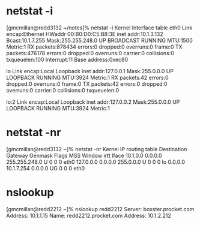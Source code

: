 # netstat -i

[gmcmillan@redd3132 ~/notes]% netstat -i
Kernel Interface table
eth0      Link encap:Ethernet  HWaddr 00:B0:D0:C5:B8:3E
          inet addr:10.1.3.132  Bcast:10.1.7.255  Mask:255.255.248.0
          UP BROADCAST RUNNING  MTU:1500  Metric:1
          RX packets:878434 errors:0 dropped:0 overruns:0 frame:0
          TX packets:476178 errors:0 dropped:0 overruns:0 carrier:0
          collisions:0 txqueuelen:100
          Interrupt:11 Base address:0xec80

lo        Link encap:Local Loopback
          inet addr:127.0.0.1  Mask:255.0.0.0
          UP LOOPBACK RUNNING  MTU:3924  Metric:1
          RX packets:42 errors:0 dropped:0 overruns:0 frame:0
          TX packets:42 errors:0 dropped:0 overruns:0 carrier:0
          collisions:0 txqueuelen:0

lo:2      Link encap:Local Loopback
          inet addr:127.0.0.2  Mask:255.0.0.0
          UP LOOPBACK RUNNING  MTU:3924  Metric:1

# netstat -nr

[gmcmillan@redd3132 ~]% netstat -nr
Kernel IP routing table
Destination     Gateway         Genmask         Flags   MSS Window  irtt Iface
10.1.0.0        0.0.0.0         255.255.248.0   U         0 0          0 eth0
127.0.0.0       0.0.0.0         255.0.0.0       U         0 0          0 lo
0.0.0.0         10.1.7.254      0.0.0.0         UG        0 0          0 eth0

# nslookup

[gmcmillan@redd2212 ~]% nslookup redd2212
Server:  boxster.procket.com
Address:  10.1.1.15
Name:    redd2212.procket.com
Address:  10.1.2.212

